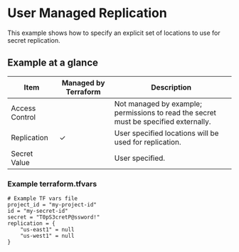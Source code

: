 # User Managed Replication

This example shows how to specify an explicit set of locations to use for secret
replication.

## Example at a glance

|Item|Managed by Terraform|Description|
|----|--------------------|-----------|
|Access Control||Not managed by example; permissions to read the secret must be specified externally.|
|Replication|&check;|User specified locations will be  used for replication.|
|Secret Value||User specified.|

<!-- spell-checker: disable -->
### Example terraform.tfvars

```properties
# Example TF vars file
project_id = "my-project-id"
id = "my-secret-id"
secret = "T0pS3cretP@ssword!"
replication = {
    "us-east1" = null
    "us-west1" = null
}
```
